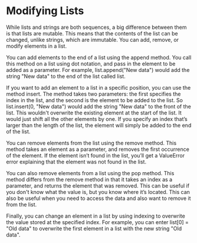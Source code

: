 # Modifying Lists

While lists and strings are both sequences, a big difference between them is that lists are mutable. This means that the contents of the list can be changed, unlike strings, which are immutable. You can add, remove, or modify elements in a list.

You can add elements to the end of a list using the append method. You call this method on a list using dot notation, and pass in the element to be added as a parameter. For example, list.append("New data") would add the string "New data" to the end of the list called list.

If you want to add an element to a list in a specific position, you can use the method insert. The method takes two parameters: the first specifies the index in the list, and the second is the element to be added to the list. So list.insert(0, "New data") would add the string "New data" to the front of the list. This wouldn't overwrite the existing element at the start of the list. It would just shift all the other elements by one. If you specify an index that’s larger than the length of the list, the element will simply be added to the end of the list.

You can remove elements from the list using the remove method. This method takes an element as a parameter, and removes the first occurrence of the element. If the element isn’t found in the list, you’ll get a ValueError error explaining that the element was not found in the list.

You can also remove elements from a list using the pop method. This method differs from the remove method in that it takes an index as a parameter, and returns the element that was removed. This can be useful if you don't know what the value is, but you know where it’s located. This can also be useful when you need to access the data and also want to remove it from the list.

Finally, you can change an element in a list by using indexing to overwrite the value stored at the specified index. For example, you can enter list[0] = "Old data" to overwrite the first element in a list with the new string "Old data".
